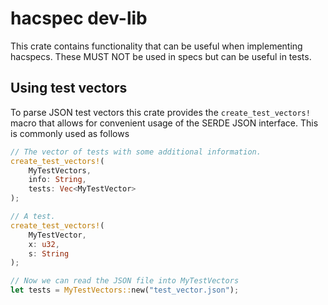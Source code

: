 # hacspec dev-lib
This crate contains functionality that can be useful when implementing hacspecs.
These MUST NOT be used in specs but can be useful in tests.

## Using test vectors
To parse JSON test vectors this crate provides the `create_test_vectors!` macro
that allows for convenient usage of the SERDE JSON interface.
This is commonly used as follows

```Rust
// The vector of tests with some additional information.
create_test_vectors!(
    MyTestVectors,
    info: String,
    tests: Vec<MyTestVector>
);

// A test.
create_test_vectors!(
    MyTestVector,
    x: u32,
    s: String
);

// Now we can read the JSON file into MyTestVectors
let tests = MyTestVectors::new("test_vector.json");
```
